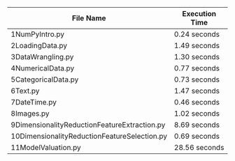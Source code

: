 | File Name | Execution Time |
| --- | --- |
| 1NumPyIntro.py | 0.24 seconds |
| 2LoadingData.py | 1.49 seconds |
| 3DataWrangling.py | 1.30 seconds |
| 4NumericalData.py | 0.77 seconds |
| 5CategoricalData.py | 0.73 seconds |
| 6Text.py | 1.47 seconds |
| 7DateTime.py | 0.46 seconds |
| 8Images.py | 1.02 seconds |
| 9DimensionalityReductionFeatureExtraction.py | 8.69 seconds |
| 10DimensionalityReductionFeatureSelection.py | 0.69 seconds |
| 11ModelValuation.py | 28.56 seconds |
